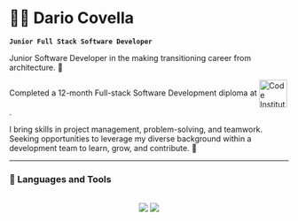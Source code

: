 # 👨‍💻 Dario Covella

**`Junior Full Stack Software Developer`**

<p>Junior Software Developer in the making transitioning career from architecture. 🏯</p>
<p>Completed a 12-month Full-stack Software Development diploma at <a href="https://codeinstitute.net/ie/"><img align="center" alt="Code Institute Logo" height="50" width="50" src="https://avatars.githubusercontent.com/u/16867170?s=200&v=4" target="_blank" rel="noreferrer noopener"></a>.</p>
<p>I bring skills in project management, problem-solving, and teamwork. Seeking opportunities to leverage my diverse background within a development team to learn, grow, and contribute. 🚴</p>

---

### 🧰 Languages and Tools
<br>
<div align="center">
    <a href="#"><img src="https://skillicons.dev/icons?i=bootstrap,html,css,vscode,github,figma,tailwind,git"/></a>
    <a href="#"><img src="https://skillicons.dev/icons?i=python,javascript,mysql,flask" /></a>
</div>

<br>

